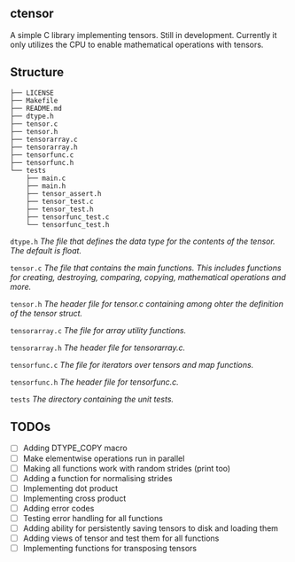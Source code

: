 ## ctensor
A simple C library implementing tensors. Still in development. Currently it only utilizes the CPU to enable mathematical operations with tensors.

## Structure
```
├── LICENSE
├── Makefile
├── README.md
├── dtype.h
├── tensor.c
├── tensor.h
├── tensorarray.c
├── tensorarray.h
├── tensorfunc.c
├── tensorfunc.h
└── tests
    ├── main.c
    ├── main.h
    ├── tensor_assert.h
    ├── tensor_test.c
    ├── tensor_test.h
    ├── tensorfunc_test.c
    └── tensorfunc_test.h
```

`dtype.h` _The file that defines the data type for the contents of the tensor. The default is float._

`tensor.c` _The file that contains the main functions. This includes functions for creating, destroying, comparing, copying, mathematical operations and more._

`tensor.h` _The header file for tensor.c containing among ohter the definition of the tensor struct._

`tensorarray.c` _The file for array utility functions._

`tensorarray.h` _The header file for tensorarray.c._

`tensorfunc.c` _The file for iterators over tensors and map functions._

`tensorfunc.h` _The header file for tensorfunc.c._

`tests` _The directory containing the unit tests._


## TODOs

- [ ] Adding DTYPE_COPY macro
- [ ] Make elementwise operations run in parallel
- [ ] Making all functions work with random strides (print too)
- [ ] Adding a function for normalising strides
- [ ] Implementing dot product
- [ ] Implementing cross product
- [ ] Adding error codes
- [ ] Testing error handling for all functions
- [ ] Adding ability for persistently saving tensors to disk and loading them
- [ ] Adding views of tensor and test them for all functions
- [ ] Implementing functions for transposing tensors
